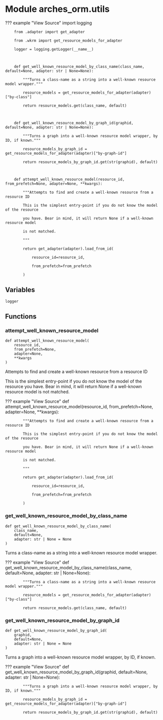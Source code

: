 # Module arches_orm.utils

??? example "View Source"
        import logging

        from .adapter import get_adapter

        from .wkrm import get_resource_models_for_adapter

        logger = logging.getLogger(__name__)

        

        def get_well_known_resource_model_by_class_name(class_name, default=None, adapter: str | None=None):

            """Turns a class-name as a string into a well-known resource model wrapper."""

            resource_models = get_resource_models_for_adapter(adapter)["by-class"]

            return resource_models.get(class_name, default)

        

        def get_well_known_resource_model_by_graph_id(graphid, default=None, adapter: str | None=None):

            """Turns a graph into a well-known resource model wrapper, by ID, if known."""

            resource_models_by_graph_id = get_resource_models_for_adapter(adapter)["by-graph-id"]

            return resource_models_by_graph_id.get(str(graphid), default)

        

        def attempt_well_known_resource_model(resource_id, from_prefetch=None, adapter=None, **kwargs):

            """Attempts to find and create a well-known resource from a resource ID

            This is the simplest entry-point if you do not know the model of the resource

            you have. Bear in mind, it will return None if a well-known resource model

            is not matched.

            """

            return get_adapter(adapter).load_from_id(

                resource_id=resource_id,

                from_prefetch=from_prefetch

            )

## Variables

```python3
logger
```

## Functions

    
### attempt_well_known_resource_model

```python3
def attempt_well_known_resource_model(
    resource_id,
    from_prefetch=None,
    adapter=None,
    **kwargs
)
```

Attempts to find and create a well-known resource from a resource ID

This is the simplest entry-point if you do not know the model of the resource
you have. Bear in mind, it will return None if a well-known resource model
is not matched.

??? example "View Source"
        def attempt_well_known_resource_model(resource_id, from_prefetch=None, adapter=None, **kwargs):

            """Attempts to find and create a well-known resource from a resource ID

            This is the simplest entry-point if you do not know the model of the resource

            you have. Bear in mind, it will return None if a well-known resource model

            is not matched.

            """

            return get_adapter(adapter).load_from_id(

                resource_id=resource_id,

                from_prefetch=from_prefetch

            )

    
### get_well_known_resource_model_by_class_name

```python3
def get_well_known_resource_model_by_class_name(
    class_name,
    default=None,
    adapter: str | None = None
)
```

Turns a class-name as a string into a well-known resource model wrapper.

??? example "View Source"
        def get_well_known_resource_model_by_class_name(class_name, default=None, adapter: str | None=None):

            """Turns a class-name as a string into a well-known resource model wrapper."""

            resource_models = get_resource_models_for_adapter(adapter)["by-class"]

            return resource_models.get(class_name, default)

    
### get_well_known_resource_model_by_graph_id

```python3
def get_well_known_resource_model_by_graph_id(
    graphid,
    default=None,
    adapter: str | None = None
)
```

Turns a graph into a well-known resource model wrapper, by ID, if known.

??? example "View Source"
        def get_well_known_resource_model_by_graph_id(graphid, default=None, adapter: str | None=None):

            """Turns a graph into a well-known resource model wrapper, by ID, if known."""

            resource_models_by_graph_id = get_resource_models_for_adapter(adapter)["by-graph-id"]

            return resource_models_by_graph_id.get(str(graphid), default)